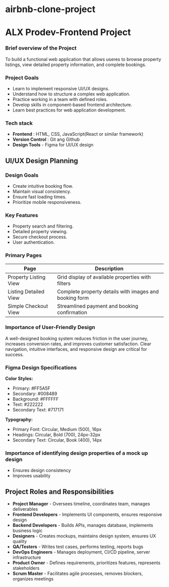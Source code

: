 # airbnb-clone-project
# ALX Prodev-Frontend Project
### Brief overview of the Project
To build a functional web application that allows useres to browse property listings, view detailed property information, and complete bookings. 
### Project Goals
- Learn to implement responsive UI/UX designs.
- Understand how to structure a complex web application.
- Practice working in a team with defined roles.
- Develop skills in component-based frontend architecture.
- Learn best practices for web application development.

### Tech stack
- **Frontend**  : HTML, CSS, JavaScript(React or similar framework)
- **Version Control** : Git ang Github
- **Design Tools** - Figma for UI/UX design

## UI/UX Design Planning
### Design Goals
- Create intuitive booking flow.
- Maintain visual consistency.
- Ensure fast loading times.
- Prioritize mobile responsiveness.

### Key Features
- Property search and filtering.
- Detailed property viewing.
- Secure checkout process.
- User authentication.

### Primary Pages
|**Page** |**Description**|
|---------|---------------|
|Property Listing View|Grid display of available properties with filters|
|Listing Detailed View|Complete property details with images and booking form|
|Simple Checkout View|Streamlined payment and booking confirmation|

### Importance of User-Friendly Design
A well-designed booking system reduces friction in the user journey, increases conversion rates, and improves customer satisfaction. Clear navigation, intuitive interfaces, and responsive design are critical for success.

### Figma Design Specifications
**Color Styles:**
- Primary: #FF5A5F
- Secondary: #008489
- Background: #FFFFFF
- Text: #222222
- Secondary Text: #717171
  
**Typography:**
  - Primary Font: Circular, Medium (500), 16px
  - Headings: Circular, Bold (700), 24px-32px
  - Secondary Text: Circular, Book (400), 14px

### Importance of identifying design properties of a mock up design
- Ensures design consistency
- Improves usability

## Project Roles and Responsibilities
- **Project Manager** - Oversees timeline, coordinates team, manages deliverables
- **Frontend Developers** - Implements UI components, ensures responsive design
- **Backend Developers** - Builds APIs, manages database, implements business logic
- **Designers** - Creates mockups, maintains design system, ensures UX quality
- **QA/Testers** - Writes test cases, performs testing, reports bugs
- **DevOps Engineers** - Manages deployment, CI/CD pipeline, server infrastructure
- **Product Owner** - Defines requirements, prioritizes features, represents stakeholders
- **Scrum Master** - Facilitates agile processes, removes blockers, organizes meetings
  
